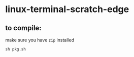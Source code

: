 # linux-terminal-scratch-edge
## to compile:
make sure you have ```zip``` installed 

```sh pkg.sh```
